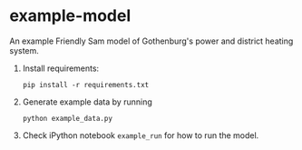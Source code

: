 # example-model

An example Friendly Sam model of Gothenburg's power and district heating system.

1. Install requirements:

    ```
    pip install -r requirements.txt
    ```

2. Generate example data by running

    ```
    python example_data.py
    ```

3. Check iPython notebook `example_run` for how to run the model.
